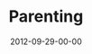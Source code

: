 ---
layout: message
category: message
series: "Knock-Off"
title: "Parenting"
date: 2012-09-29-00-00
message_id: 749
sc-permalink-url: "http://soundcloud.com/crdschurch/parenting"
audio: "http://s3.amazonaws.com/crossroads-media/messages/audio/knockoff_03.mp3"
audio-duration: "43:09"
program: "http://s3.amazonaws.com/crossroads-media/documents/09_29-30_12Program.pdf"
description: "Brian Tome talks about parenting."
video: "http://s3.amazonaws.com/crossroads-media/messages/video/knockoff_03.mp4"
video-duration: "43:14"
yt-video-id: "sBOFRGOq9I0"
video-image: "http://s3.amazonaws.com/crossroads-media/images/knockoff_03_still.jpg"
tag: 
 - brian-tome
 - parenting
 - discipline
 - program
 - journey
 - tome
explicit: false
---